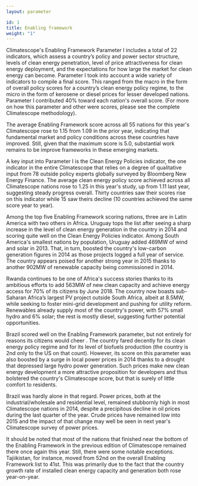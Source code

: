 ```yaml
---
layout: parameter

id: 1
title: Enabling framework
weight: "1"
---
```

Climatescope's Enabling Framework Parameter I includes a total of 22 indicators, which assess a country’s policy and power sector structure, levels of clean energy penetration, level of price attractiveness for clean energy deployment, and the expectations for how large the market for clean energy can become. Parameter I took into account a wide variety of indicators to compile a final score. This ranged from the macro in the form of overall policy scores for a country’s clean energy policy regime, to the micro in the form of kerosene or diesel prices for lesser developed nations. Parameter I contributed 40% toward each nation's overall score. (For more on how this parameter and other were scores, please see the complete Climatescope methodology). 

The average Enabling Framework score across all 55 nations for this year's Climatescope rose to 1.15 from 1.09 in the prior year, indicating that fundamental market and policy conditions across these countries have improved.  Still, given that the maximum score is 5.0, substantial work remains to be improve frameworks in these emerging markets.

A key input into Parameter I is the Clean Energy Policies indicator, the one indicator in the entire Climatescope that relies on a degree of qualitative input from 78 outside policy experts globally surveyed by Bloomberg New Energy Finance. The average clean energy policy score achieved across all Climatescope nations rose to 1.25 in this year's study, up from 1.11 last year, suggesting steady progress overall. Thirty countries saw their scores rise on this indicator while 15 saw theirs decline (10 countries achieved the same score year to year).

Among the top five Enabling Framework scoring nations, three are in Latin America with two others in Africa.  Uruguay tops the list after seeing a sharp increase in the level of clean energy generation in the country in 2014 and scoring quite well on the Clean Energy Policies indicator. Among South America's smallest nations by population, Uruguay added 469MW of wind and solar in 2013. That, in turn, boosted the country's low-carbon generation figures in 2014 as those projects logged a full year of service.  The country appears poised for another strong year in 2015 thanks to another 902MW of renewable capacity being commissioned in 2014.

Rwanda continues to be one of Africa's success stories thanks to its ambitious efforts to add 563MW of new clean capacity and achieve energy access for 70% of its citizens by June 2018.  The country now boasts sub-Saharan Africa’s largest PV project outside South Africa, albeit at 8.5MW, while seeking to foster mini-grid development and pushing for utility reform. Renewables already supply most of the country's power, with 57% small hydro and 6% solar; the rest is mostly diesel, suggesting further potential opportunities.

Brazil scored well on the Enabling Framework parameter, but not entirely for reasons its citizens would cheer . The country fared decently for its clean energy policy regime and for its level of biofuels production (the country is 2nd only to the US on that count). However, its score on this parameter was also boosted by a surge in local power prices in 2014 thanks to a drought that depressed large hydro power generation.  Such prices make new clean energy development a more attractive proposition for developers and thus bolstered the country's Climatescope score, but that is surely of little comfort to residents.

Brazil was hardly alone in that regard.  Power prices, both at the industrial/wholesale and residential level, remained stubbornly high in most Climatescope nations in 2014, despite a precipitous decline in oil prices during the last quarter of the year.  Crude prices have remained low into 2015 and the impact of that change may well be seen in next year's Climatescope survey of power prices.  

It should be noted that most of the nations that finished near the bottom of the Enabling Framework in the previous edition of Climatescope remained there once again this year.  Still, there were some notable exceptions. Tajiikistan, for instance, moved from 52nd on the overall Enabling Framework list to 41st.  This was primarily due to the fact that the country growth rate of installed clean energy capacity and generation both rose year-on-year.  


